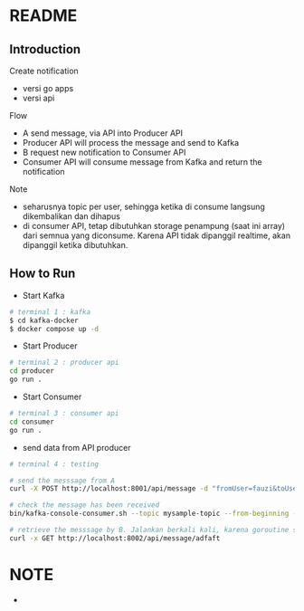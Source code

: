 # README

## Introduction
Create notification
- versi go apps
- versi api

Flow
- A send message, via API into Producer API
- Producer API will process the message and send to Kafka
- B request new notification to Consumer API
- Consumer API will consume message from Kafka and return the notification

Note
- seharusnya topic per user, sehingga ketika di consume langsung dikembalikan dan dihapus
- di consumer API, tetap dibutuhkan storage penampung (saat ini array) dari semnua yang diconsume. Karena API tidak dipanggil realtime, akan dipanggil ketika dibutuhkan.


## How to Run
- Start Kafka
```sh
# terminal 1 : kafka
$ cd kafka-docker
$ docker compose up -d
```

- Start Producer
```sh
# terminal 2 : producer api
cd producer
go run .
```

- Start Consumer
```sh
# terminal 3 : consumer api
cd consumer
go run .
```

- send data from API
producer
```sh
# terminal 4 : testing

# send the messsage from A
curl -X POST http://localhost:8001/api/message -d "fromUser=fauzi&toUser=adfaft&message=testing for notification"

# check the message has been received
bin/kafka-console-consumer.sh --topic mysample-topic --from-beginning --bootstrap-server localhost:9092

# retrieve the messsage by B. Jalankan berkali kali, karena goroutine sedang dalam proses manampung datanya
curl -x GET http://localhost:8002/api/message/adfaft
```

# NOTE
- 

